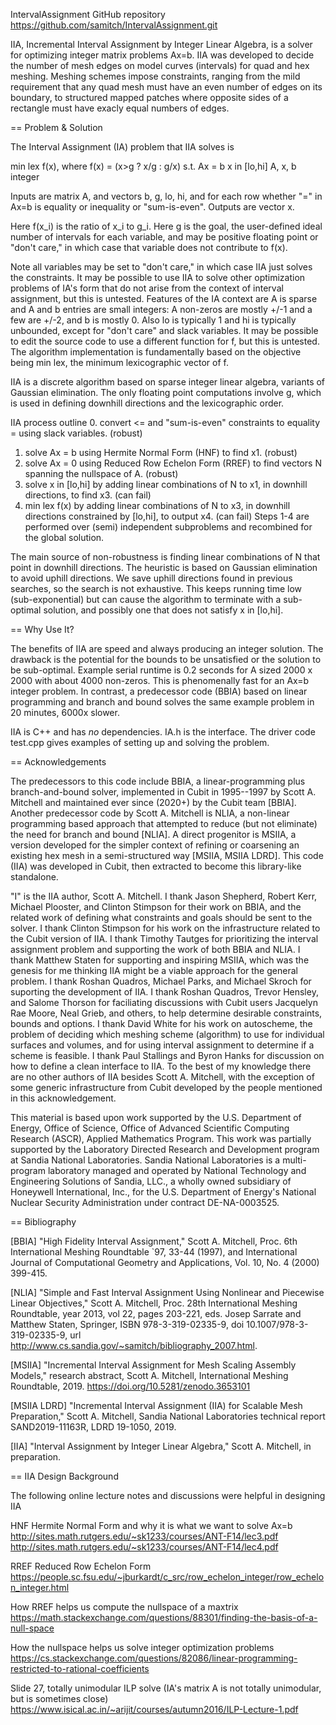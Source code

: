 IntervalAssignment 
GitHub repository
https://github.com/samitch/IntervalAssignment.git 

IIA, Incremental Interval Assignment by Integer Linear Algebra, is a solver for optimizing integer matrix problems Ax=b.
IIA was developed to decide the number of mesh edges on model curves (intervals) for quad and hex meshing. Meshing schemes impose constraints, ranging from the mild requirement that any quad mesh must have an even number of edges on its boundary, to structured mapped patches where opposite sides of a rectangle must have exacly equal numbers of edges. 


== Problem & Solution

The Interval Assignment (IA) problem that IIA solves is

min lex f(x), where f(x) = (x>g ? x/g : g/x)
s.t. Ax = b
     x in [lo,hi]
     A, x, b integer

Inputs are matrix A, and vectors b, g, lo, hi, and for each row whether "=" in Ax=b is equality or inequality or "sum-is-even".
Outputs are vector x.

Here f(x_i) is the ratio of x_i to g_i. Here g is the goal, the user-defined ideal number of intervals for each variable, and may be positive floating point or "don't care," in which case that variable does not contribute to f(x). 

Note all variables may be set to "don't care," in which case IIA just solves the constraints. It may be possible to use IIA to solve other optimization problems of IA's form that do not arise from the context of interval assignment, but this is untested. Features of the IA context are A is sparse and A and b entries are small integers: A non-zeros are mostly +/-1 and a few are +/-2, and b is mostly 0. Also lo is typically 1 and hi is typically unbounded, except for "don't care" and slack variables. It may be possible to edit the source code to use a different function for f, but this is untested. The algorithm implementation is fundamentally based on the objective being min lex, the minimum lexicographic vector of f.

IIA is a discrete algorithm based on sparse integer linear algebra, variants of Gaussian elimination. The only floating point computations involve g, which is used in defining downhill directions and the lexicographic order.

IIA process outline
0. convert <= and "sum-is-even" constraints to equality = using slack variables. (robust)
1. solve Ax = b using Hermite Normal Form (HNF) to find x1. (robust)
2. solve Ax = 0 using Reduced Row Echelon Form (RREF) to find vectors N spanning the nullspace of A. (robust)
3. solve x in [lo,hi] by adding linear combinations of N to x1, in downhill directions, to find x3. (can fail)
4. min lex f(x) by adding linear combinations of N to x3, in downhill directions constrained by [lo,hi], to output x4. (can fail)
Steps 1-4 are performed over (semi) independent subproblems and recombined for the global solution.

The main source of non-robustness is finding linear combinations of N that point in downhill directions. The heuristic is based on Gaussian elimination to avoid uphill directions. We save uphill directions found in previous searches, so the search is not exhaustive. This keeps running time low (sub-exponential) but can cause the algorithm to terminate with a sub-optimal solution, and possibly one that does not satisfy x in [lo,hi].


== Why Use It?

The benefits of IIA are speed and always producing an integer solution. The drawback is the potential for the bounds to be unsatisfied or the solution to be sub-optimal. Example serial runtime is 0.2 seconds for A sized 2000 x 2000 with about 4000 non-zeros. This is phenomenally fast for an Ax=b integer problem. In contrast, a predecessor code (BBIA) based on linear programming and branch and bound solves the same example problem in 20 minutes, 6000x slower.

IIA is C++ and has *no* dependencies. 
IA.h is the interface.
The driver code test.cpp gives examples of setting up and solving the problem.


== Acknowledgements

The predecessors to this code include BBIA, a linear-programming plus branch-and-bound solver, implemented in Cubit in 1995--1997 by Scott A. Mitchell and maintained ever since (2020+) by the Cubit team [BBIA]. Another predecessor code by Scott A. Mitchell is NLIA, a non-linear programming based approach that attempted to reduce (but not eliminate) the need for branch and bound [NLIA]. A direct progenitor is MSIIA, a version developed for the simpler context of refining or coarsening an existing hex mesh in a semi-structured way [MSIIA, MSIIA LDRD]. This code (IIA) was developed in Cubit, then extracted to become this library-like standalone.

"I" is the IIA author, Scott A. Mitchell. I thank Jason Shepherd, Robert Kerr, Michael Plooster, and Clinton Stimpson for their work on BBIA, and the related work of defining what constraints and goals should be sent to the solver. I thank Clinton Stimpson for his work on the infrastructure related to the Cubit version of IIA. I thank Timothy Tautges for prioritizing the interval assignment problem and supporting the work of both BBIA and NLIA. I thank Matthew Staten for supporting and inspiring MSIIA, which was the genesis for me thinking IIA might be a viable approach for the general problem. I thank Roshan Quadros, Michael Parks, and Michael Skroch for suporting the development of IIA. I thank Roshan Quadros, Trevor Hensley, and Salome Thorson for faciliating discussions with Cubit users  Jacquelyn Rae Moore, Neal Grieb, and others, to help determine desirable constraints, bounds and options. I thank David White for his work on autoscheme, the problem of deciding which meshing scheme (algorithm) to use for individual surfaces and volumes, and for using interval assignment to determine if a scheme is feasible. I thank Paul Stallings and Byron Hanks for discussion on how to define a clean interface to IIA. To the best of my knowledge there are no other authors of IIA besides Scott A. Mitchell, with the exception of some generic infrastructure from Cubit developed by the people mentioned in this acknowledgement.

This material is based upon work supported by the U.S. Department of Energy, Office of Science, Office of Advanced Scientific Computing Research (ASCR), Applied Mathematics Program. This work was partially supported by the Laboratory Directed Research and Development program at Sandia National Laboratories. Sandia National Laboratories is a multi-program laboratory managed and operated by National Technology and Engineering Solutions of Sandia, LLC., a wholly owned subsidiary of Honeywell International, Inc., for the U.S. Department of Energy's National Nuclear Security Administration under contract DE-NA-0003525.


== Bibliography

[BBIA]
  "High Fidelity Interval Assignment," Scott A. Mitchell, Proc. 6th International Meshing Roundtable `97, 33-44 (1997), and
International Journal of Computational Geometry and Applications, Vol. 10, No. 4 (2000) 399-415.

[NLIA] 
  "Simple and Fast Interval Assignment Using Nonlinear and Piecewise Linear Objectives," Scott A. Mitchell, Proc. 28th International Meshing Roundtable, year 2013, vol 22, pages 203-221, eds. Josep Sarrate and Matthew Staten, Springer, ISBN 978-3-319-02335-9, doi 10.1007/978-3-319-02335-9, url http://www.cs.sandia.gov/~samitch/bibliography_2007.html.

[MSIIA]
  "Incremental Interval Assignment for Mesh Scaling Assembly Models," research abstract, Scott A. Mitchell, International Meshing Roundtable, 2019. https://doi.org/10.5281/zenodo.3653101

[MSIIA LDRD]
  "Incremental Interval Assignment (IIA) for Scalable Mesh Preparation," Scott A. Mitchell, Sandia National Laboratories technical report SAND2019-11163R, LDRD 19-1050, 2019.

[IIA]
  "Interval Assignment by Integer Linear Algebra," Scott A. Mitchell, in preparation.


== IIA Design Background 

The following online lecture notes and discussions were helpful in designing IIA 

HNF Hermite Normal Form and why it is what we want to solve Ax=b
  http://sites.math.rutgers.edu/~sk1233/courses/ANT-F14/lec3.pdf
  http://sites.math.rutgers.edu/~sk1233/courses/ANT-F14/lec4.pdf

RREF Reduced Row Echelon Form
  https://people.sc.fsu.edu/~jburkardt/c_src/row_echelon_integer/row_echelon_integer.html

How RREF helps us compute the nullspace of a maxtrix
  https://math.stackexchange.com/questions/88301/finding-the-basis-of-a-null-space

How the nullspace helps us solve integer optimization problems
  https://cs.stackexchange.com/questions/82086/linear-programming-restricted-to-rational-coefficients

  Slide 27, totally unimodular ILP solve (IA's matrix A is not totally unimodular, but is sometimes close)
  https://www.isical.ac.in/~arijit/courses/autumn2016/ILP-Lecture-1.pdf
